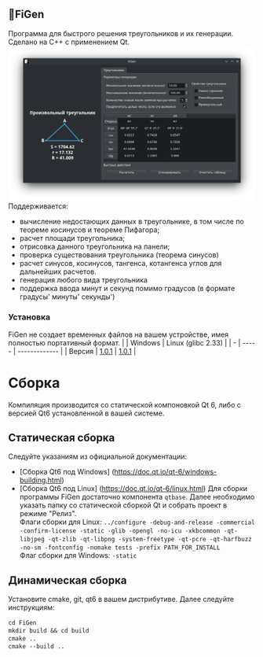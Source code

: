 ## 📐FiGen 
Программа для быстрого решения треугольников и их генерации. Сделано на C++ с применением Qt.
![Скриншот на KDE 5 с Breeeze Dark](https://github.com/Georgiy10427/FiGen/raw/main/screenshot.png)
Поддерживается:
* вычисление недостающих данных в треугольнике, в том числе по теореме косинусов и теореме Пифагора;
* расчет площади треугольника;
* отрисовка данного треугольника на панели;
* проверка существования треугольника (теорема синусов)
* расчет синусов, косинусов, тангенса, котангенса углов для дальнейших расчетов.
* генерация любого вида треугольника
* поддержка ввода минут и секунд помимо градусов (в формате градусы' минуты' секунды')

### Установка
FiGen не создает временных файлов на вашем устройстве, имея полностью портативный формат. 
| | Windows | Linux (glibc 2.33) |
| - | ----- | ------------- |
| Версия | [1.0.1](https://github.com/Georgiy10427/FiGen/releases/download/1.0.1/figen-1.0.1-windows-x64.exe) | [1.0.1](https://github.com/Georgiy10427/FiGen/releases/download/1.0.1/figen-1.0.1-linux-glibc2-33) |

# Сборка
Компиляция производится со статической компоновкой Qt 6, либо с версией Qt6 установленной в вашей системе.  
## Статическая сборка
Следуйте указаниям из официальной документации:  
* [Сборка Qt6 под Windows] (https://doc.qt.io/qt-6/windows-building.html)
* [Сборка Qt6 под Linux] (https://doc.qt.io/qt-6/linux.html)
Для сборки программы FiGen достаточно компонента `qtbase`. Далее необходимо указать папку со статической сборкой Qt и собрать проект в режиме "Релиз".  
Флаги сборки для Linux: `../configure -debug-and-release -commercial -confirm-license -static -glib -opengl -no-icu -xkbcommon -qt-libjpeg -qt-zlib -qt-libpng -system-freetype -qt-pcre -qt-harfbuzz -no-sm -fontconfig -nomake tests -prefix PATH_FOR_INSTALL`  
Флаг сборки для Windows: `-static`  
## Динамическая сборка
Установите cmake, git, qt6 в вашем дистрибутиве. Далее следуйте инструкциям:  
```git clone https://github.com/Georgiy10427/FiGen.git
cd FiGen
mkdir build && cd build
cmake ..
cmake --build ..
```


